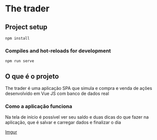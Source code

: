 
# The trader

## Project setup
```  
npm install  
```  

### Compiles and hot-reloads for development
```  
npm run serve  
```  

## O que é o projeto

The trader é uma aplicação SPA que simula e compra e venda de ações desenvolvido em Vue JS com banco de dados real
### Como a aplicação funciona

Na tela de início é possível ver seu saldo e duas dicas do que fazer na aplicação, que é salvar e carregar dados e finalizar o dia

[Imgur](https://i.imgur.com/zCqeRJN.png)